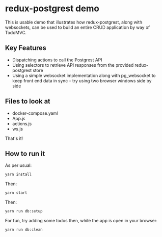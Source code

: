 # redux-postgrest demo

This is usable demo that illustrates how redux-postgrest, along with websockets, can be used to build an entire CRUD application by way of TodoMVC.

## Key Features

- Dispatching actions to call the Postgrest API
- Using selectors to retrieve API responses from the provided redux-postgrest store
- Using a simple websocket implementation along with pg_websocket to keep front end data in sync - try using two browser windows side by side

## Files to look at

- docker-compose.yaml
- App.js
- actions.js
- ws.js

That's it!

## How to run it

As per usual:

```sh
yarn install
```
Then:
```sh
yarn start
```
Then:
```sh
yarn run db:setup
```

For fun, try adding some todos then, while the app is open in your browser:
```sh
yarn run db:clean
```